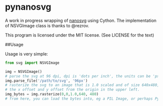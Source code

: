 # pynanosvg

A work in progress wrapping of [nanosvg](https://github.com/memononen/nanosvg) using Cython.
The implementation of NSVGImage class is thanks to @rezrov.

This program is licensed under the MIT license. (See LICENSE for the text)

##Usage

Usage is very simple:

```Python
from svg import NSVGImage

img = NSVGImage()
# parse the svg at 96 dpi, dpi is 'dots per inch', the units can be 'px', 'pt', 'pc' 'mm', 'cm', or 'in'
img.parse_file('/path/to/svg', '96px')
# rasterize the svg to an image that is 1.0 scaled and of size 640x480, the first two arugments are
# the x offset and y offset from the origin in the upper left.
img_bytes = img.rasterize(0,0,1.0,640, 480)
# from here, you can load the bytes into, eg a PIL Image, or perhaps Pygame's image?
```
